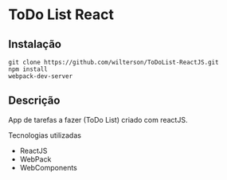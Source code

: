 <h1>ToDo List React</h1>

<h2>Instalação</h2>

`git clone https://github.com/wilterson/ToDoList-ReactJS.git` <br/>
`npm install` <br/>
`webpack-dev-server` <br/>

<h2>Descrição</h2

App de tarefas a fazer (ToDo List) criado com reactJS.

Tecnologias utilizadas
<ul>
<li>ReactJS</li>
<li>WebPack</li>
<li>WebComponents</li>
</ul>



